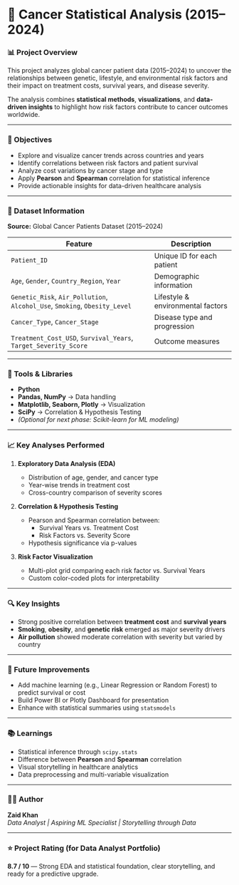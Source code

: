 # 🧬 Cancer Statistical Analysis (2015–2024)

### 📊 Project Overview
This project analyzes global cancer patient data (2015–2024) to uncover the relationships between genetic, lifestyle, and environmental risk factors and their impact on treatment costs, survival years, and disease severity.

The analysis combines **statistical methods**, **visualizations**, and **data-driven insights** to highlight how risk factors contribute to cancer outcomes worldwide.

---

### 🧠 Objectives
- Explore and visualize cancer trends across countries and years  
- Identify correlations between risk factors and patient survival  
- Analyze cost variations by cancer stage and type  
- Apply **Pearson** and **Spearman** correlation for statistical inference  
- Provide actionable insights for data-driven healthcare analysis  

---

### 🧾 Dataset Information
**Source:** Global Cancer Patients Dataset (2015–2024)

| Feature | Description |
|----------|--------------|
| `Patient_ID` | Unique ID for each patient |
| `Age`, `Gender`, `Country_Region`, `Year` | Demographic information |
| `Genetic_Risk`, `Air_Pollution`, `Alcohol_Use`, `Smoking`, `Obesity_Level` | Lifestyle & environmental factors |
| `Cancer_Type`, `Cancer_Stage` | Disease type and progression |
| `Treatment_Cost_USD`, `Survival_Years`, `Target_Severity_Score` | Outcome measures |

---

### 🧩 Tools & Libraries
- **Python**
- **Pandas, NumPy** → Data handling
- **Matplotlib, Seaborn, Plotly** → Visualization
- **SciPy** → Correlation & Hypothesis Testing
- *(Optional for next phase: Scikit-learn for ML modeling)*

---

### 📈 Key Analyses Performed
1. **Exploratory Data Analysis (EDA)**
   - Distribution of age, gender, and cancer type
   - Year-wise trends in treatment cost
   - Cross-country comparison of severity scores

2. **Correlation & Hypothesis Testing**
   - Pearson and Spearman correlation between:
     - Survival Years vs. Treatment Cost
     - Risk Factors vs. Severity Score
   - Hypothesis significance via p-values

3. **Risk Factor Visualization**
   - Multi-plot grid comparing each risk factor vs. Survival Years
   - Custom color-coded plots for interpretability

---

### 🔍 Key Insights
- Strong positive correlation between **treatment cost** and **survival years**  
- **Smoking**, **obesity**, and **genetic risk** emerged as major severity drivers  
- **Air pollution** showed moderate correlation with severity but varied by country  

---

### 🚀 Future Improvements
- Add machine learning (e.g., Linear Regression or Random Forest) to predict survival or cost  
- Build Power BI or Plotly Dashboard for presentation  
- Enhance with statistical summaries using `statsmodels`

---

### 📚 Learnings
- Statistical inference through `scipy.stats`  
- Difference between **Pearson** and **Spearman** correlation  
- Visual storytelling in healthcare analytics  
- Data preprocessing and multi-variable visualization  

---

### 👨‍💻 Author
**Zaid Khan**  
*Data Analyst | Aspiring ML Specialist | Storytelling through Data*

---

### ⭐ Project Rating (for Data Analyst Portfolio)
**8.7 / 10** — Strong EDA and statistical foundation, clear storytelling, and ready for a predictive upgrade.
